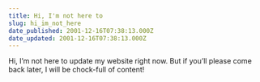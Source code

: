 ```yaml
---
title: Hi, I'm not here to
slug: hi_im_not_here
date_published: 2001-12-16T07:38:13.000Z
date_updated: 2001-12-16T07:38:13.000Z
---
```


Hi, I’m not here to update my website right now. But if you’ll please come back later, I will be chock-full of content!
